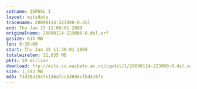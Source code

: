 ```yaml
---
setname: ISPDSL I
layout: witsdata
tracename: 20090114-223000-0.dsl
end: Thu Jan 15 12:00:01 2009
originalname: 20090114-223000-0.dsl.erf
gzsize: 635 MB
len: 0:30:00
start: Thu Jan 15 11:30:01 2009
totalwirelen: 11,635 MB
pkts: 20 million
download: ftp://wits.cs.waikato.ac.nz/ispdsl/1/20090114-223000-0.dsl.erf.gz
size: 1,593 MB
md5: f3d38a1547e136afcc53694cfbd416fe
---
```

